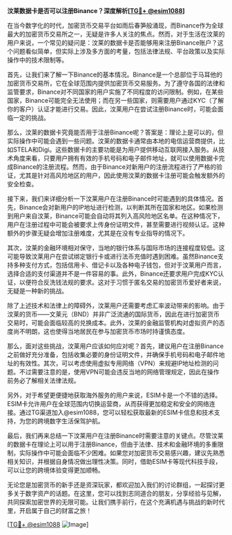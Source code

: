 **汶莱数据卡是否可以注册Binance？深度解析[[TG💪+ @esim1088](https://t.me/s/esim1088)]**

在当今数字化的时代，加密货币交易平台如雨后春笋般涌现，而Binance作为全球最大的加密货币交易所之一，无疑是许多人关注的焦点。然而，对于生活在汶莱的用户来说，一个常见的疑问是：汶莱的数据卡是否能够用来注册Binance账户？这个问题看似简单，但实际上涉及多方面的考量，包括法律法规、平台政策以及实际操作中的技术限制等。

首先，让我们来了解一下Binance的基本情况。Binance是一个总部位于马耳他的加密货币交易所，它在全球范围内提供加密货币交易服务。为了遵守各国的法律和监管要求，Binance对不同国家的用户实施了不同程度的访问限制。例如，在某些国家，Binance可能完全无法使用；而在另一些国家，则需要用户通过KYC（了解你的客户）认证才能进行交易。因此，汶莱用户在尝试注册Binance时，可能会面临一定的挑战。

那么，汶莱的数据卡究竟能否用于注册Binance呢？答案是：理论上是可以的，但实际操作中可能会遇到一些问题。汶莱的数据卡通常由本地的电信运营商提供，比如STELA和Digi。这些数据卡的主要功能是为用户提供移动互联网接入服务。从技术角度来看，只要用户拥有有效的手机号码和电子邮件地址，就可以使用数据卡完成Binance的注册流程。然而，由于Binance对新用户的注册流程进行了严格的验证，尤其是针对高风险地区的用户，因此使用汶莱的数据卡注册可能会触发额外的安全检查。

接下来，我们来详细分析一下汶莱用户在注册Binance时可能遇到的具体情况。首先，Binance会对新用户的IP地址进行检测，以判断其所在国家和地区。如果检测到用户来自汶莱，Binance可能会自动将其列入高风险地区名单。在这种情况下，用户在注册过程中可能会被要求上传身份证明文件，甚至需要进行视频认证。这种额外的步骤无疑会增加注册难度，尤其是在没有专业指导的情况下。

其次，汶莱的金融环境相对保守，当地的银行体系与国际市场的连接程度较低。这可能导致汶莱用户在尝试绑定银行卡或进行法币充值时遇到困难。虽然Binance支持多种支付方式，包括信用卡、借记卡以及各种电子钱包，但对于汶莱用户而言，选择合适的支付渠道并不是一件容易的事。此外，Binance还要求用户完成KYC认证，以便符合反洗钱法规的要求。这对于习惯于匿名交易的加密货币爱好者来说，无疑是一种新的挑战。

除了上述技术和法律上的障碍外，汶莱用户还需要考虑汇率波动带来的影响。由于汶莱的货币——文莱元（BND）并非广泛流通的国际货币，因此在进行加密货币交易时，可能会面临较高的兑换成本。此外，汶莱的金融监管机构对虚拟资产的态度尚不明朗，这也使得当地居民在参与加密货币市场时持谨慎态度。

那么，面对这些挑战，汶莱用户应该如何应对呢？首先，建议用户在注册Binance之前做好充分准备，包括收集必要的身份证明文件，并确保手机号码和电子邮件地址的有效性。其次，可以考虑使用虚拟专用网络（VPN）来规避IP地址检测的问题。不过需要注意的是，使用VPN可能会违反当地的网络管理规定，因此在操作前务必了解相关法律法规。

另外，对于希望更便捷地获取海外服务的用户来说，ESIM卡是一个不错的选择。ESIM卡允许用户在全球范围内切换运营商，从而获得更加稳定和安全的网络连接。通过TG渠道加入@esim1088，您可以轻松获取最新的ESIM卡信息和技术支持，为您的跨境数字生活保驾护航。

最后，我们再来总结一下汶莱用户在注册Binance时需要注意的关键点。尽管汶莱的数据卡在理论上可以用于注册Binance，但由于法律、技术和金融环境的多重限制，实际操作中可能会面临不少困难。如果您对加密货币交易感兴趣，建议先熟悉相关知识，并根据自身情况做出理性决策。同时，借助ESIM卡等现代科技手段，可以让您的跨境体验变得更加顺畅。

无论您是加密货币的新手还是资深玩家，都欢迎加入我们的讨论群组，一起探讨更多关于数字资产的话题。在这里，您可以找到志同道合的朋友，分享经验与见解，共同探索加密世界的无限可能。让我们携手前行，在这个充满机遇与挑战的新时代里，开启属于自己的财富之旅！

[[TG💪+ @esim1088](https://t.me/s/esim1088) ![Image](https://i.postimg.cc/4NQfJmqS/Snipaste-2025-05-13-00-14-12.png)]